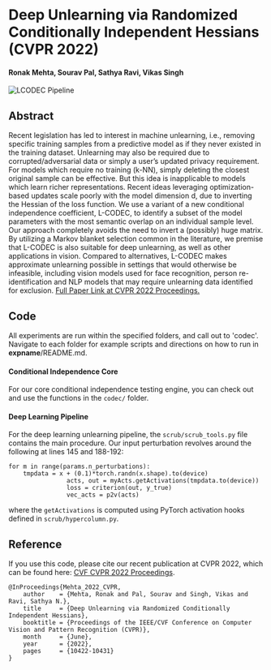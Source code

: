 #  Deep Unlearning via Randomized Conditionally Independent Hessians (CVPR 2022)
#### Ronak Mehta, Sourav Pal, Sathya Ravi, Vikas Singh
![LCODEC Pipeline](/LCODEC-deep-unlearning/assets/lfoci.png?raw=true)

## Abstract
Recent legislation has led to interest in machine unlearning, i.e., removing specific training samples from a predictive model as if they never existed in the training dataset. Unlearning may also be required due to corrupted/adversarial data or simply a user’s updated privacy requirement. For models which require no training (k-NN), simply deleting the closest original sample can be effective. But this idea is inapplicable to models which learn richer representations. Recent ideas leveraging optimization-based updates scale poorly with the model dimension d, due to inverting the Hessian of the loss function. We use a variant of a new conditional independence coefficient, L-CODEC, to identify a subset of the model parameters with the most semantic overlap on an individual sample level. Our approach completely avoids the need to invert a (possibly) huge matrix. By utilizing a Markov blanket selection common in the literature, we premise that L-CODEC is also suitable for deep unlearning, as well as other applications in vision. Compared to alternatives, L-CODEC makes approximate unlearning possible in settings that would otherwise be infeasible, including vision models used for face recognition, person re-identification and NLP models that may require unlearning data identified for exclusion.
[Full Paper Link at CVPR 2022 Proceedings.](https://openaccess.thecvf.com/content/CVPR2022/html/Mehta_Deep_Unlearning_via_Randomized_Conditionally_Independent_Hessians_CVPR_2022_paper.html)

## Code
All experiments are run within the specified folders, and call out to 'codec'.
Navigate to each folder for example scripts and directions on how to run in __expname__/README.md.

#### Conditional Independence Core
For our core conditional independence testing engine, you can check out and use the functions in the `codec/` folder.


#### Deep Learning Pipeline
For the deep learning unlearning pipeline, the `scrub/scrub_tools.py` file contains the main procedure. Our input perturbation revolves around the following at lines 145 and 188-192:
```
for m in range(params.n_perturbations):
	tmpdata = x + (0.1)*torch.randn(x.shape).to(device)
	            acts, out = myActs.getActivations(tmpdata.to(device))
	            loss = criterion(out, y_true)
	            vec_acts = p2v(acts)
```
where the `getActivations` is computed using PyTorch activation hooks defined in `scrub/hypercolumn.py`.

## Reference
If you use this code, please cite our recent publication at CVPR 2022, which can be found here: [CVF CVPR 2022 Proceedings](https://openaccess.thecvf.com/content/CVPR2022/html/Mehta_Deep_Unlearning_via_Randomized_Conditionally_Independent_Hessians_CVPR_2022_paper.html).


```
@InProceedings{Mehta_2022_CVPR,
    author    = {Mehta, Ronak and Pal, Sourav and Singh, Vikas and Ravi, Sathya N.},
    title     = {Deep Unlearning via Randomized Conditionally Independent Hessians},
    booktitle = {Proceedings of the IEEE/CVF Conference on Computer Vision and Pattern Recognition (CVPR)},
    month     = {June},
    year      = {2022},
    pages     = {10422-10431}
}
```